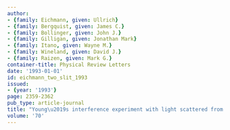 ```yaml
---
author:
- {family: Eichmann, given: Ullrich}
- {family: Bergquist, given: James C.}
- {family: Bollinger, given: John J.}
- {family: Gilligan, given: Jonathan Mark}
- {family: Itano, given: Wayne M.}
- {family: Wineland, given: David J.}
- {family: Raizen, given: Mark G.}
container-title: Physical Review Letters
date: '1993-01-01'
id: eichmann_two_slit_1993
issued:
- {year: '1993'}
page: 2359-2362
pub_type: article-journal
title: "Young\u2019s interference experiment with light scattered from two atoms"
volume: '70'
---
```

